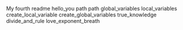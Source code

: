 My fourth readme
hello_you
path
path
global_variables
local_variables
create_local_variable
create_global_variables
true_knowledge
divide_and_rule
love_exponent_breath
